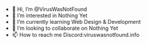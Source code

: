 - 👋 Hi, I’m @VirusWasNotFound
- 👀 I’m interested in Nothing Yet
- 🌱 I’m currently learning Web Design & Development
- 💞️ I’m looking to collaborate on Nothing Yet
- 📫 How to reach me Discord:viruswasnotfound.info
